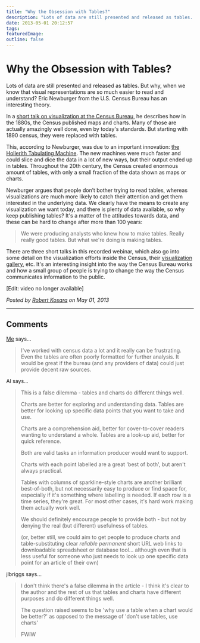 ```yaml
---
title: "Why the Obsession with Tables?"
description: "Lots of data are still presented and released as tables. But why, when we know that visual representations are so much easier to read and understand? Eric Newburger from the U.S. Census Bureau has an interesting theory."
date: 2013-05-01 20:12:57
tags: 
featuredImage: 
outline: false
---
```


# Why the Obsession with Tables?

Lots of data are still presented and released as tables. But why, when we know that visual representations are so much easier to read and understand? Eric Newburger from the U.S. Census Bureau has an interesting theory.

In a <a href="http://www.howto.gov/training/classes/creating-data-visualizations">short talk on visualization at the Census Bureau</a>, he describes how in the 1880s, the Census published maps and charts. Many of those are actually amazingly well done, even by today's standards. But starting with 1890 census, they were replaced with tables.

This, according to Newburger, was due to an important innovation: <a href="http://www.census.gov/history/www/innovations/technology/the_hollerith_tabulator.html">the Hollerith Tabulating Machine</a>. The new machines were much faster and could slice and dice the data in a lot of new ways, but their output ended up in tables. Throughout the 20th century, the Census created enormous amount of tables, with only a small fraction of the data shown as maps or charts.

Newburger argues that people don’t bother trying to read tables, whereas visualizations are much more likely to catch their attention and get them interested in the underlying data. We clearly have the means to create any visualization we want today, and there is plenty of data available, so why keep publishing tables? It's a matter of the attitudes towards data, and these can be hard to change after more than 100 years:

>	We were producing analysts who knew how to make tables. Really really good tables. But what we're doing is making tables.

There are three short talks in this recorded webinar, which also go into some detail on the visualization efforts inside the Census, their <a href="/criticism/visual-math-wrong">visualization gallery</a>, etc. It's an interesting insight into the way the Census Bureau works and how a small group of people is trying to change the way the Census communicates information to the public.

[Edit: video no longer available]

_Posted by <a href="/about">Robert Kosara</a> on May 01, 2013_


<aside class="comments">

---
## Comments

<a href="http://gravatar.com/akerin" rel="nofollow noopener" target="_blank">Me</a> says…
>	I've worked with census data a lot and it really can be frustrating. Even the tables are often poorly formatted for further analysis. It would be great if the bureau (and any providers of data) could just provide decent raw sources.

Al says…
>	This is a false dilemma - tables and charts do different things well. 
>	
>	Charts are better for exploring and understanding data. Tables are better for looking up specific data points that you want to take and use.
>	
>	Charts are a comprehension aid, better for cover-to-cover readers wanting to understand a whole. Tables are a look-up aid, better for quick reference. 
>	
>	Both are valid tasks an information producer would want to support.
>	
>	Charts with each point labelled are a great 'best of both', but aren't always practical. 
>	
>	Tables with columns of sparkline-style charts are another brilliant best-of-both, but not necessarily easy to produce or find space for, especially if it's something where labelling is needed. If each row is a time series, they're great. For most other cases, it's hard work making them actually work well.
>	
>	We should definitely encourage people to provide both - but not by denying the real (but different) usefulness of tables. 
>	
>	(or, better still, we could aim to get people to produce charts and table-substituting clear *reliable* *permanent* short URL web links to downloadable spreadsheet or database tool... although even that is less useful for someone who just needs to look up one specific data point for an article of their own)

jlbriggs says…
>	I don't think there's a false dilemma in the article - I think it's clear to the author and the rest of us that tables and charts have different purposes and do different things well.
>	
>	The question raised seems to be 'why use a table when a chart would be better?' as opposed to the message of 'don't use tables, use charts'
>	
>	FWIW

</aside>

